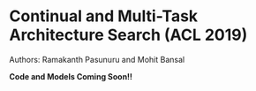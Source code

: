 # Continual and Multi-Task Architecture Search (ACL 2019)
Authors: Ramakanth Pasunuru and Mohit Bansal

**Code and Models Coming Soon!!**
